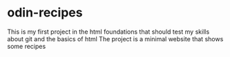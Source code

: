 # odin-recipes 
This is my first project in the html foundations that should test my skills about git and the basics of html
The project is a minimal website that shows some recipes